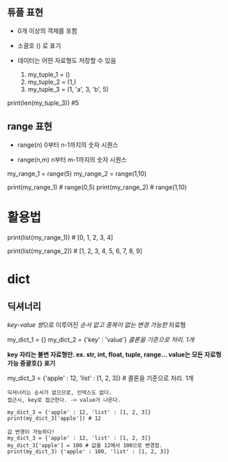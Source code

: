 ## 튜플 표현
- 0개 이상의 객체를 포함
- 소괄호 () 로 표기
- 데이터는 어떤 자료형도 저장할 수 있음

    1. my_tuple_1 = ()
    2. my_tuple_2 = (1,)
    3. my_tuple_3 = (1, 'a', 3, 'b', 5)

print(len(my_tuple_3)) #5


## range 표현
- range(n)
0부터 n-1까지의 숫자 시퀀스

- range(n,m)
n부터 m-1까지의 숫자 시퀀스

my_range_1 = range(5)
my_range_2 = range(1,10)

print(my_range_1) # range(0,5)
print(my_range_2) # range(1,10)

# 활용법
print(list(my_range_1)) # [0, 1, 2, 3, 4]

print(list(my_range_2)) # [1, 2, 3, 4, 5, 6, 7, 8, 9]


# dict
## 딕셔너리
*key-value 쌍*으로 이루어진
*순서 없고* *중복이 없는* *변경 가능한* 자료형

my_dict_1 = {}
my_dict_2 = {'key' : 'value'} *콜론을 기준으로 처리. 1개*

**key 자리는 불변 자료형만. ex. str, int, float, tuple, range...
value는 모든 자료형 가능
중괄호{} 표기**

my_dict_3 = {'apple' : 12, 'list' : [1, 2, 3]} # 콜론을 기준으로 처리. 1개

    딕셔너리는 순서가 없으므로, 인덱스도 없다. 
    접근시, key로 접근한다. -> value가 나온다. 

    my_dict_3 = {'apple' : 12, 'list' : [1, 2, 3]}
    print(my_dict_3['apple']) # 12

    값 변경이 가능하다!
    my_dict_3 = {'apple' : 12, 'list' : [1, 2, 3]}
    my_dict_3['apple'] = 100 # 값을 12에서 100으로 변경함.
    print(my_dict_3) {'apple' : 100, 'list' : [1, 2, 3]}
